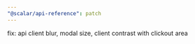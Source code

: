 ```yaml
---
"@scalar/api-reference": patch
---
```


fix: api client blur, modal size, client contrast with clickout area
